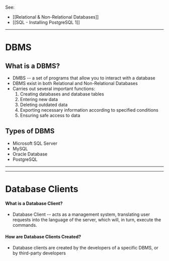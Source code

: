 See:
* [[Relational & Non-Relational Databases]]
* [[SQL - Installing PostgreSQL 1]]

---
# DBMS
## What is a DBMS?
* DMBS -- a set of programs that allow you to interact with a database
* DBMS exist in both Relational and Non-Relational Databases 
* Carries out several important functions:
	1) Creating databases and database tables
	2) Entering new data
	3) Deleting outdated data
	4) Exporting necessary information according to specified conditions
	5) Ensuring safe access to data

## Types of DBMS
* Microsoft SQL Server
* MySQL
* Oracle Database
* PostgreSQL 

---
---
# Database Clients

#### What is a Database Client?
* Database Client -- acts as a management system, translating user requests into the language of the server, which will, in turn, execute the commands.

#### How are Database Clients Created?
* Database clients are created by the developers of a specific DBMS, or by third-party developers 